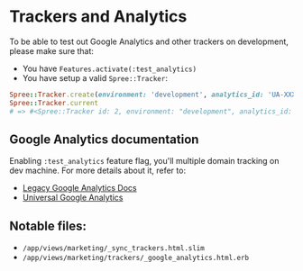 # Trackers and Analytics

To be able to test out Google Analytics and other trackers on development, please make sure that:

- You have `Features.activate(:test_analytics)`
- You have setup a valid `Spree::Tracker`:
 
 ```ruby
 Spree::Tracker.create(environment: 'development', analytics_id: 'UA-XXXXXXXX-X', active: true)
 Spree::Tracker.current
 # => #<Spree::Tracker id: 2, environment: "development", analytics_id: ... ">
 ```

## Google Analytics documentation

Enabling `:test_analytics` feature flag, you'll multiple domain tracking on dev machine. For more details about it, refer to: 

- [Legacy Google Analytics Docs](https://developers.google.com/analytics/devguides/collection/gajs/methods/gaJSApiDomainDirectory?hl=en#_setdomainname)
- [Universal Google Analytics](https://developers.google.com/analytics/devguides/collection/analyticsjs/field-reference#cookieDomain)

## Notable files:

- `/app/views/marketing/_sync_trackers.html.slim`
- `/app/views/marketing/trackers/_google_analytics.html.erb`
